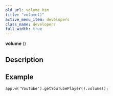 ```yaml
---
old_url: volume.htm
title: "volume()"
active_menu_item: developers
class_name: developers
full_width: true
---
```



**volume** ()

## Description

## Example

     
    app.w('YouTube').getYouTubePlayer().volume();
     
   

